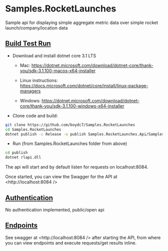 # Samples.RocketLaunches
Sample api for displaying simple aggregate metric data over simple rocket launch/company/location data

## [Build Test Run](#build-test-run)

* Download and install dotnet core 3.1 LTS
  * Mac: <https://dotnet.microsoft.com/download/dotnet-core/thank-you/sdk-3.1.100-macos-x64-installer>

  * Linux instructions: <https://docs.microsoft.com/dotnet/core/install/linux-package-managers>

  * Windows: <https://dotnet.microsoft.com/download/dotnet-core/thank-you/sdk-3.1.100-windows-x64-installer>

* Clone code and build:
```bash
git clone https://github.com/boydc7/Samples.RocketLaunches
cd Samples.RocketLaunches
dotnet publish -c Release -o publish Samples.RocketLaunches.Api/Samples.RocketLaunches.Api.csproj
```
* Run (from Samples.RocketLaunches folder from above)
```bash
cd publish
dotnet rlapi.dll
```

The api will start and by default listen for requests on localhost:8084.

Once started, you can view the Swagger for the API at <http://localhost:8084 />

## [Authentication](#authentication)

No authentication implemented, public/open api

## [Endpoints](#endpoints)

See swagger at <http://localhost:8084 /> after starting the API, from where you can view endpoints and execute requests/get results inline.
